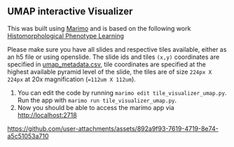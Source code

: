 ## UMAP interactive Visualizer
This was built using [Marimo](https://github.com/marimo-team/marimo) and is based on the following work [Histomorphological Phenotype Learning](https://github.com/AdalbertoCq/Histomorphological-Phenotype-Learning/tree/master)

Please make sure you have all slides and respective tiles available, either as an h5 file or using openslide. The slide ids and tiles `(x,y)` coordinates are specified in [umap_metadata.csv](visualization_tool/umap_metadata.csv), tile coordinates are specified at the highest available pyramid level of the slide, the tiles are of size `224px X 224px` at 20x magnification (`=112um X 112um`).

1. You can edit the code by running `marimo edit tile_visualizer_umap.py`. Run the app with `marimo run tile_visualizer_umap.py`. 
2. Now you should be able to access the marimo app via [http://localhost:2718](http://localhost:2718/)


https://github.com/user-attachments/assets/892a9f93-7619-4719-8e74-a5c51053a710

